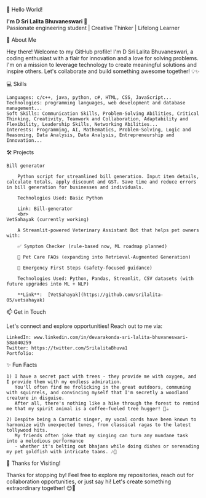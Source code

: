 👋 Hello World! 

<b>I'm D Sri Lalita Bhuvaneswari 🌟</b><br>
Passionate engineering student | Creative Thinker | Lifelong Learner

🚀 About Me

Hey there! Welcome to my GitHub profile! I'm D Sri Lalita Bhuvaneswari, a coding enthusiast with a flair for innovation and a love for solving problems. 
I'm on a mission to leverage technology to create meaningful solutions and inspire others. Let's collaborate and build something awesome together! 💡✨


💻 Skills

    Languages: c/c++, java, python, c#, HTML, CSS, JavaScript...
    Technologies: programming languages, web development and database management...
    Soft Skills: Communication Skills, Problem-Solving Abilities, Critical Thinking, Creativity, Teamwork and Collaboration, Adaptability and Flexibility, Leadership Skills, Networking Abilities...
    Interests: Programming, AI, Mathematics, Problem-Solving, Logic and Reasoning, Data Analysis, Data Analysis, Entrepreneurship and Innovation... 

🛠️ Projects
    
    Bill generator

        Python script for streamlined bill generation. Input item details, calculate totals, apply discount and GST. Save time and reduce errors in bill generation for businesses and individuals.
    
        Technologies Used: Basic Python
    
        Link: Bill-generator
        <br>
    VetSahayak (currently working)

        A Streamlit-powered Veterinary Assistant Bot that helps pet owners with:

        ✅ Symptom Checker (rule-based now, ML roadmap planned)

        📖 Pet Care FAQs (expanding into Retrieval-Augmented Generation)

        🚨 Emergency First Steps (safety-focused guidance)

        Technologies Used: Python, Pandas, Streamlit, CSV datasets (with future upgrades into ML + NLP)

        **Link**:  [VetSahayak](https://github.com/srilalita-05/vetsahayak)

📫 Get in Touch

Let's connect and explore opportunities! Reach out to me via:

    LinkedIn: www.linkedin.com/in/devarakonda-sri-lalita-bhuvaneswari-58a040259
    Twitter: https://twitter.com/SrilalitaBhuva1
    Portfolio: 

✨ Fun Facts
  
    1) I have a secret pact with trees - they provide me with oxygen, and I provide them with my endless admiration. 
       You'll often find me frolicking in the great outdoors, communing with squirrels, and convincing myself that I'm secretly a woodland creature in disguise.
       After all, there's nothing like a hike through the forest to remind me that my spirit animal is a coffee-fueled tree hugger! 🌳☕️
  
    2) Despite being a Carnatic singer, my vocal cords have been known to harmonize with unexpected tunes, from classical ragas to the latest tollywood hits. 
       My friends often joke that my singing can turn any mundane task into a melodious performance 
       - whether it's belting out bhajans while doing dishes or serenading my pet goldfish with intricate taans. 🎶🐠


    

🙏 Thanks for Visiting!

  Thanks for stopping by! Feel free to explore my repositories, reach out for collaboration opportunities, 
  or just say hi! Let's create something extraordinary together! 😊🌈
